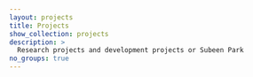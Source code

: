 ```yaml
---
layout: projects
title: Projects
show_collection: projects
description: >
  Research projects and development projects or Subeen Park
no_groups: true
---
```

